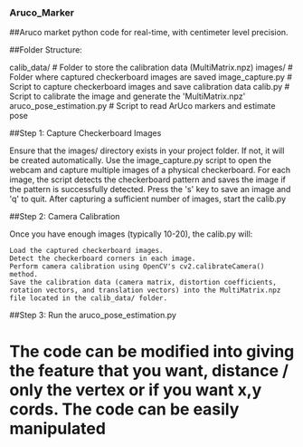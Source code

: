 ### Aruco_Marker
##Aruco market python code for real-time, with centimeter level precision.


##Folder Structure:

 calib_data/                  # Folder to store the calibration data (MultiMatrix.npz)
 images/                      # Folder where captured checkerboard images are saved
 image_capture.py             # Script to capture checkerboard images and save calibration data
 calib.py                     # Script to calibrate the image and generate the 'MultiMatrix.npz' 
 aruco_pose_estimation.py     # Script to read ArUco markers and estimate pose



##Step 1: Capture Checkerboard Images
 
   Ensure that the images/ directory exists in your project folder. If not, it will be created automatically.
   Use the image_capture.py script to open the webcam and capture multiple images of a physical checkerboard.
   For each image, the script detects the checkerboard pattern and saves the image if the pattern is successfully detected. Press the 's' key to save an image and 'q' to quit.
   After capturing a sufficient number of images, start the calib.py

##Step 2: Camera Calibration

Once you have enough images (typically 10-20), the calib.py will:

    Load the captured checkerboard images.
    Detect the checkerboard corners in each image.
    Perform camera calibration using OpenCV's cv2.calibrateCamera() method.
    Save the calibration data (camera matrix, distortion coefficients, rotation vectors, and translation vectors) into the MultiMatrix.npz file located in the calib_data/ folder.

##Step 3: Run the aruco_pose_estimation.py

# **The code can be modified into giving the feature that you want, distance / only the vertex or if you want x,y cords. The code can be easily manipulated**

